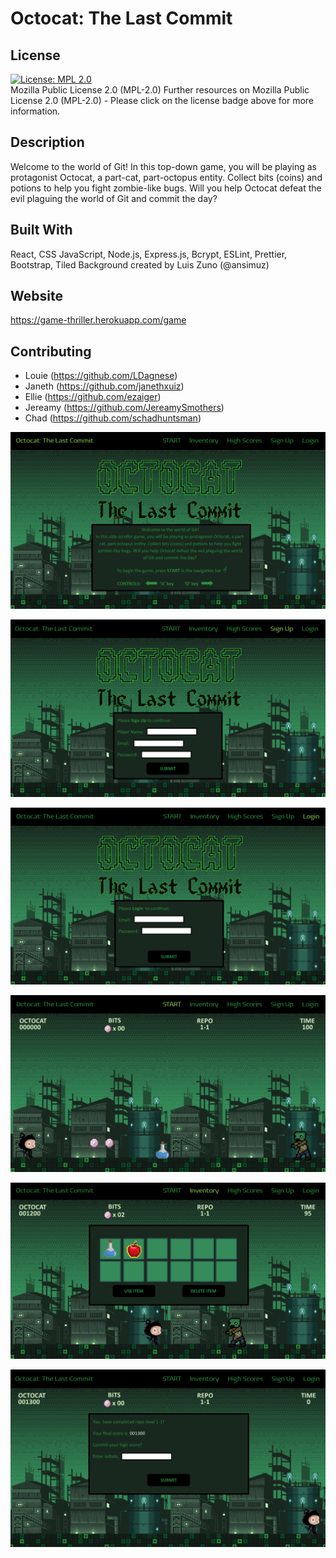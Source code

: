 # Octocat: The Last Commit

## License
[![License: MPL 2.0](https://img.shields.io/badge/License-MPL_2.0-brightgreen.svg)](https://opensource.org/licenses/MPL-2.0)<br>
Mozilla Public License 2.0 (MPL-2.0)
Further resources on Mozilla Public License 2.0 (MPL-2.0) - Please click on the license badge above for more information.

## Description
Welcome to the world of Git! In this top-down game, you will be playing as protagonist Octocat, a part-cat, part-octopus entity. Collect bits (coins) and potions to help you fight zombie-like bugs. Will you help Octocat defeat the evil plaguing the world of Git and commit the day?

## Built With
React, CSS JavaScript, Node.js, Express.js, Bcrypt, ESLint, Prettier, Bootstrap, Tiled
Background created by Luis Zuno (@ansimuz)

## Website
https://game-thriller.herokuapp.com/game

## Contributing
- Louie (https://github.com/LDagnese)
- Janeth (https://github.com/janethxuiz)
- Ellie (https://github.com/ezaiger)
- Jereamy (https://github.com/JereamySmothers)
- Chad (https://github.com/schadhuntsman)

![alt text](./client/src/assets/Octocat%20Wireframe_1.png/ "Wireframe of title screen")

![alt text](./client/src/assets/Octocat%20Wireframe_2.png/ "Wireframe of sign up screen")

![alt text](./client/src/assets/Octocat%20Wireframe_3.png/ "Wireframe of login screen")

![alt text](./client/src/assets/Octocat%20Wireframe_4.png/ "Wireframe of game start screen")

![alt text](./client/src/assets/Octocat%20Wireframe_5.png/ "Wireframe of game results screen")

![alt text](./client/src/assets/Octocat%20Wireframe_6.png/ "Wireframe of high scores screen")
